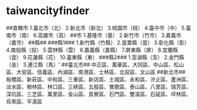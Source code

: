 # taiwancityfinder
##直轄市 1.臺北市（北） 2.新北市（新北） 3.桃園市（桃） 4.臺中市（中） 5.臺南市（南） 6.高雄市（高）
##市 1.基隆市（基） 2.新竹市（竹市） 3.嘉義市（嘉市）
##縣##
###縣1### 1.新竹縣（竹縣） 2.苗栗縣（苗） 3.彰化縣（彰）	4.南投縣（投） 5.雲林縣（雲） 6.嘉義縣（嘉縣） 7.屏東縣（屏） 8.宜蘭縣（宜） 9.花蓮縣（花） 10.臺東縣（東） 
###縣2### 1.澎湖縣（澎） 2.金門縣（金） 3.連江縣（馬）'
##臺北市##
中正區、萬華區、大同區、中山區、松山區、大安區、信義區、內湖區、南港區、士林區、北投區、文山區
##新北市##
板橋區、新莊區、中和區、三重區、新店區、土城區、永和區、汐止區、蘆洲區、淡水區、樹林區、林口區、三峽區、五股區、鶯歌區、泰山區、八里區、瑞芳區、深坑區、三芝區、萬里區、金山區、貢寮區、石門區、雙溪區、石碇區、坪林區、烏來區、平溪區
